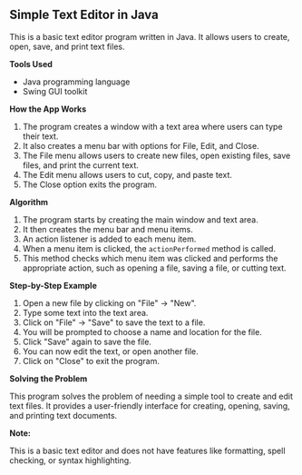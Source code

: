 ## Simple Text Editor in Java

This is a basic text editor program written in Java. It allows users to create, open, save, and print text files. 

**Tools Used**

* Java programming language
* Swing GUI toolkit

**How the App Works**

1. The program creates a window with a text area where users can type their text.
2. It also creates a menu bar with options for File, Edit, and Close.
3. The File menu allows users to create new files, open existing files, save files, and print the current text.
4. The Edit menu allows users to cut, copy, and paste text.
5. The Close option exits the program.

**Algorithm**

1. The program starts by creating the main window and text area.
2. It then creates the menu bar and menu items.
3. An action listener is added to each menu item.
4. When a menu item is clicked, the `actionPerformed` method is called.
5. This method checks which menu item was clicked and performs the appropriate action, such as opening a file, saving a file, or cutting text.

**Step-by-Step Example**

1. Open a new file by clicking on "File" -> "New".
2. Type some text into the text area.
3. Click on "File" -> "Save" to save the text to a file.
4. You will be prompted to choose a name and location for the file.
5. Click "Save" again to save the file.
6. You can now edit the text, or open another file.
7. Click on "Close" to exit the program.

**Solving the Problem**

This program solves the problem of needing a simple tool to create and edit text files. It provides a user-friendly interface for creating, opening, saving, and printing text documents.

**Note:**

This is a basic text editor and does not have features like formatting, spell checking, or syntax highlighting.
